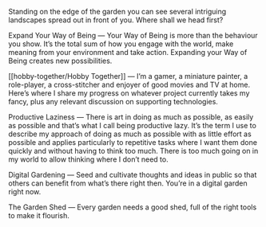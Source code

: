 Standing on the edge of the garden you can see several intriguing landscapes spread out in front of you. Where shall we head first?

Expand Your Way of Being — Your Way of Being is more than the behaviour you show. It’s the total sum of how you engage with the world, make meaning from your environment and take action. Expanding your Way of Being creates new possibilities.

[[hobby-together/Hobby Together]] — I’m a gamer, a miniature painter, a role-player, a cross-stitcher and enjoyer of good movies and TV at home. Here’s where I share my progress on whatever project currently takes my fancy, plus any relevant discussion on supporting technologies.

Productive Laziness — There is art in doing as much as possible, as easily as possible and that’s what I call being productive lazy. It’s the term I use to describe my approach of doing as much as possible with as little effort as possible and applies particularly to repetitive tasks where I want them done quickly and without having to think too much. There is too much going on in my world to allow thinking where I don’t need to.

Digital Gardening — Seed and cultivate thoughts and ideas in public so that others can benefit from what’s there right then. You’re in a digital garden right now.

The Garden Shed — Every garden needs a good shed, full of the right tools to make it flourish.